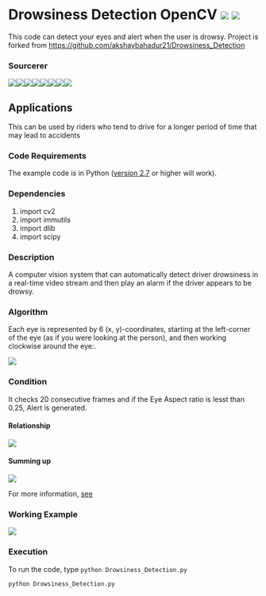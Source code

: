 # Drowsiness Detection OpenCV [![](https://img.shields.io/github/license/sourcerer-io/hall-of-fame.svg?colorB=ff0000)](https://github.com/akshaybahadur21/Drowsiness_Detection/blob/master/LICENSE.txt)  [![](https://img.shields.io/badge/Akshay-Bahadur-brightgreen.svg?colorB=ff0000)](https://akshaybahadur.com)
This code can detect your eyes and alert when the user is drowsy.
Project is forked from https://github.com/akshaybahadur21/Drowsiness_Detection

### Sourcerer
[![](https://sourcerer.io/fame/akshaybahadur21/akshaybahadur21/Drowsiness_Detection/images/0)](https://sourcerer.io/fame/akshaybahadur21/akshaybahadur21/Drowsiness_Detection/links/0)[![](https://sourcerer.io/fame/akshaybahadur21/akshaybahadur21/Drowsiness_Detection/images/1)](https://sourcerer.io/fame/akshaybahadur21/akshaybahadur21/Drowsiness_Detection/links/1)[![](https://sourcerer.io/fame/akshaybahadur21/akshaybahadur21/Drowsiness_Detection/images/2)](https://sourcerer.io/fame/akshaybahadur21/akshaybahadur21/Drowsiness_Detection/links/2)[![](https://sourcerer.io/fame/akshaybahadur21/akshaybahadur21/Drowsiness_Detection/images/3)](https://sourcerer.io/fame/akshaybahadur21/akshaybahadur21/Drowsiness_Detection/links/3)[![](https://sourcerer.io/fame/akshaybahadur21/akshaybahadur21/Drowsiness_Detection/images/4)](https://sourcerer.io/fame/akshaybahadur21/akshaybahadur21/Drowsiness_Detection/links/4)[![](https://sourcerer.io/fame/akshaybahadur21/akshaybahadur21/Drowsiness_Detection/images/5)](https://sourcerer.io/fame/akshaybahadur21/akshaybahadur21/Drowsiness_Detection/links/5)[![](https://sourcerer.io/fame/akshaybahadur21/akshaybahadur21/Drowsiness_Detection/images/6)](https://sourcerer.io/fame/akshaybahadur21/akshaybahadur21/Drowsiness_Detection/links/6)[![](https://sourcerer.io/fame/akshaybahadur21/akshaybahadur21/Drowsiness_Detection/images/7)](https://sourcerer.io/fame/akshaybahadur21/akshaybahadur21/Drowsiness_Detection/links/7)

## Applications
This can be used by riders who tend to drive for a longer period of time that may lead to accidents


### Code Requirements
The example code is in Python ([version 2.7](https://www.python.org/download/releases/2.7/) or higher will work). 

### Dependencies

1) import cv2
2) import immutils
3) import dlib
4) import scipy


### Description

A computer vision system that can automatically detect driver drowsiness in a real-time video stream and then play an alarm if the driver appears to be drowsy.

### Algorithm

Each eye is represented by 6 (x, y)-coordinates, starting at the left-corner of the eye (as if you were looking at the person), and then working clockwise around the eye:.

<img src="https://github.com/akshaybahadur21/Drowsiness_Detection/blob/master/eye1.jpg">

### Condition

It checks 20 consecutive frames and if the Eye Aspect ratio is lesst than 0.25, Alert is generated.

#### Relationship

<img src="https://github.com/akshaybahadur21/Drowsiness_Detection/blob/master/eye2.png">

#### Summing up

<img src="https://github.com/akshaybahadur21/Drowsiness_Detection/blob/master/eye3.jpg">


For more information, [see](https://www.pyimagesearch.com/2017/05/08/drowsiness-detection-opencv/)

### Working Example

<img src="https://github.com/akshaybahadur21/Drowsiness_Detection/blob/master/drowsy.gif">



### Execution
To run the code, type `python Drowsiness_Detection.py`

```
python Drowsiness_Detection.py
```
